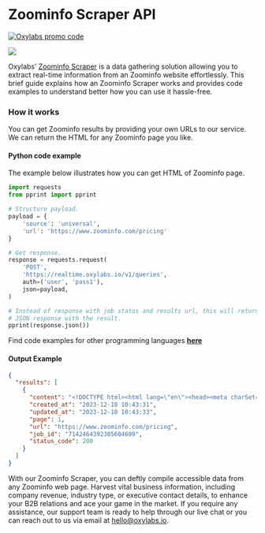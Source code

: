 # Zoominfo Scraper API

[![Oxylabs promo code](https://user-images.githubusercontent.com/129506779/250792357-8289e25e-9c36-4dc0-a5e2-2706db797bb5.png)](https://oxylabs.go2cloud.org/aff_c?offer_id=7&aff_id=877&url_id=112)

[![](https://dcbadge.vercel.app/api/server/eWsVUJrnG5)](https://discord.gg/GbxmdGhZjq)

Oxylabs’ [Zoominfo Scraper](https://oxylabs.io/products/scraper-api/web/zoominfo?utm_source=github&utm_medium=repositories&utm_campaign=product) is a data gathering solution allowing you to extract real-time information from an Zoominfo website effortlessly. This brief guide explains how an Zoominfo Scraper works and provides code examples to understand better how you can use it hassle-free.

### How it works

You can get Zoominfo results by providing your own URLs to our service. We can return the HTML for any Zoominfo page you like.

#### Python code example

The example below illustrates how you can get HTML of Zoominfo page.

```python
import requests
from pprint import pprint

# Structure payload.
payload = {
    'source': 'universal',
    'url': 'https://www.zoominfo.com/pricing'
}

# Get response.
response = requests.request(
    'POST',
    'https://realtime.oxylabs.io/v1/queries',
    auth=('user', 'pass1'),
    json=payload,
)

# Instead of response with job status and results url, this will return the
# JSON response with the result.
pprint(response.json())
```
Find code examples for other programming languages [**here**](https://github.com/oxylabs/zoominfo-scraper/tree/main/code%20examples)

#### Output Example
```json
{
  "results": [
    {
      "content": "<!DOCTYPE html><html lang=\"en\"><head><meta charSet=\"utf-8\" /><meta name=\"viewport\" content=\"width=de ... </html>",
      "created_at": "2023-12-18 10:43:31",
      "updated_at": "2023-12-18 10:43:33",
      "page": 1,
      "url": "https://www.zoominfo.com/pricing",
      "job_id": "7142464392305604609",
      "status_code": 200
    }
  ]
}
```
With our Zoominfo Scraper, you can deftly compile accessible data from any Zoominfo web page. Harvest vital business information, including company revenue, industry type, or executive contact details, to enhance your B2B relations and ace your game in the market. If you require any assistance, our support team is ready to help through our live chat or you can reach out to us via email at hello@oxylabs.io.
